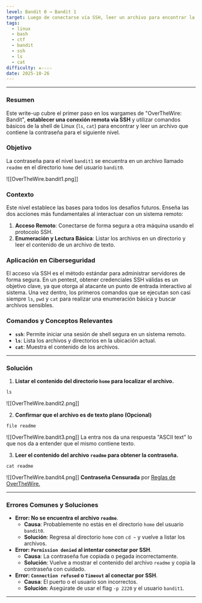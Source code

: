 ```yaml
---
level: Bandit 0 → Bandit 1
target: Luego de conectarse vía SSH, leer un archivo para encontrar la primera contraseña.
tags:
  - linux
  - bash
  - ctf
  - bandit
  - ssh
  - ls
  - cat
difficulty: ★☆☆☆☆
date: 2025-10-26
---
```

---
### Resumen
Este write-up cubre el primer paso en los wargames de "OverTheWire: Bandit", **establecer una conexión remota vía SSH** y utilizar comandos básicos de la shell de Linux (`ls`, `cat`) para encontrar y leer un archivo que contiene la contraseña para el siguiente nivel.

### Objetivo
La contraseña para el nivel `bandit1` se encuentra en un archivo llamado `readme` en el directorio `home` del usuario `bandit0`.

![[OverTheWire.bandit1.png]]

### Contexto
Este nivel establece las bases para todos los desafíos futuros. Enseña las dos acciones más fundamentales al interactuar con un sistema remoto:
1.  **Acceso Remoto**: Conectarse de forma segura a otra máquina usando el protocolo SSH.
2.  **Enumeración y Lectura Básica**: Listar los archivos en un directorio y leer el contenido de un archivo de texto.

### Aplicación en Ciberseguridad
El acceso vía SSH es el método estándar para administrar servidores de forma segura. En un pentest, obtener credenciales SSH válidas es un objetivo clave, ya que otorga al atacante un punto de entrada interactivo al sistema. Una vez dentro, los primeros comandos que se ejecutan son casi siempre `ls`, `pwd` y `cat` para realizar una enumeración básica y buscar archivos sensibles.

### Comandos y Conceptos Relevantes
* **`ssh`**: Permite iniciar una sesión de shell segura en un sistema remoto.
* **`ls`**: Lista los archivos y directorios en la ubicación actual.
* **`cat`**: Muestra el contenido de los archivos.

---

### Solución

1.  **Listar el contenido del directorio `home` para localizar el archivo.**
```
ls
```
![[OverTheWire.bandit2.png]]

2.  **Confirmar que el archivo es de texto plano (Opcional)**
```
file readme
```
![[OverTheWire.bandit3.png]]
	La entra nos da una respuesta "ASCII text" lo que nos da a entender que el mismo contiene texto.

3.  **Leer el contenido del archivo `readme` para obtener la contraseña.**
```
cat readme
```
![[OverTheWire.bandit4.png]]
	**Contraseña Censurada** por [Reglas de OverTheWire.](https://overthewire.org/rules/)

---

### Errores Comunes y Soluciones

*   **Error: No se encuentra el archivo `readme`**.
    *   **Causa**: Probablemente no estás en el directorio `home` del usuario `bandit0`.
    *   **Solución**: Regresa al directorio `home` con `cd ~` y vuelve a listar los archivos.
*   **Error: `Permission denied` al intentar conectar por SSH**.
    *   **Causa**: La contraseña fue copiada o pegada incorrectamente.
    *   **Solución**: Vuelve a mostrar el contenido del archivo `readme` y copia la contraseña con cuidado.
*   **Error: `Connection refused` o `Timeout` al conectar por SSH**.
    *   **Causa**: El puerto o el usuario son incorrectos.
    *   **Solución**: Asegúrate de usar el flag `-p 2220` y el usuario `bandit1`.

---
